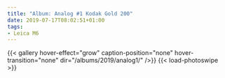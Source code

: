 ```yaml
---
title: "Album: Analog #1 Kodak Gold 200"
date: 2019-07-17T08:02:51+01:00
tags:
- Leica M6
---
```


{{< gallery hover-effect="grow" caption-position="none" hover-transition="none" dir="/albums/2019/analog1/" />}}
{{< load-photoswipe >}}
